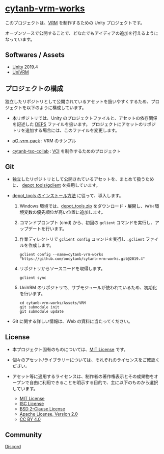 # [cytanb-vrm-works](https://github.com/oocytanb/cytanb-vrm-works)

このプロジェクトは、[VRM](https://vrm.dev/) を制作するための Unity プロジェクトです。

オープンソースで公開することで、どなたでもアイディアの追加を行えるようになっています。

## Softwares / Assets

- [Unity](https://unity3d.com/) 2019.4
- [UniVRM](https://github.com/vrm-c/UniVRM)

## プロジェクトの構成

独立したリポジトリとして公開されているアセットを扱いやすくするため、プロジェクトを以下のように構成しています。

- 本リポジトリでは、Unity のプロジェクトファイルと、アセットの依存関係を記述した [DEPS](./DEPS) ファイルを扱います。
    プロジェクトにアセットのリポジトリを追加する場合には、このファイルを変更します。

- [oO-vrm-pack](https://github.com/oocytanb/oO-vrm-pack) : VRM のサンプル

- [cytanb-tso-collab](https://github.com/oocytanb/cytanb-tso-collab) : [VCI](https://github.com/virtual-cast/VCI) を制作するためのプロジェクト

## Git

- 独立したリポジトリとして公開されているアセットを、まとめて扱うために、
 [depot_tools/gclient](https://dev.chromium.org/developers/how-tos/depottools) を採用しています。

- [depot_tools のインストール方法](https://commondatastorage.googleapis.com/chrome-infra-docs/flat/depot_tools/docs/html/depot_tools_tutorial.html) に従って、導入します。
    1. Windows 環境では、[depot_tools.zip](https://storage.googleapis.com/chrome-infra/depot_tools.zip) をダウンロード・展開し、`PATH` 環境変数の優先順位が高い位置に追加します。

    1. コマンドプロンプト (cmd) から、初回の `gclient` コマンドを実行し、アップデートを行います。

    1. 作業ディレクトリで `gclient config` コマンドを実行し `.gclient` ファイルを作成します。
        ```
        gclient config --name=cytanb-vrm-works "https://github.com/oocytanb/cytanb-vrm-works.git@2019.4"
        ```
    
    1. リポジトリからソースコードを取得します。
        ```
        gclient sync
        ```

    1. UniVRM のリポジトリで、サブモジュールが使われているため、初期化を行います。
        ```
        cd cytanb-vrm-works/Assets/VRM
        git submodule init
        git submodule update
        ```

- Git に関する詳しい情報は、Web の資料に当たってください。

## License

- 本プロジェクト固有のものについては、[MIT License](./LICENSE) です。

- 個々のアセット/ライブラリーについては、それぞれのライセンスをご確認ください。

- アセット等に適用するライセンスは、制作者の著作権表示とその成果物をオープンで自由に利用できることを明示する目的で、主に以下のものから選択しています。
    - [MIT License](https://opensource.org/licenses/MIT)
    - [ISC License](https://opensource.org/licenses/ISC)
    - [BSD 2-Clause License](https://opensource.org/licenses/BSD-2-Clause)
    - [Apache License, Version 2.0](https://opensource.org/licenses/Apache-2.0)
    - [CC BY 4.0](https://creativecommons.org/licenses/by/4.0/)

## Community

[Discord](https://discord.gg/FwFjw5n)
